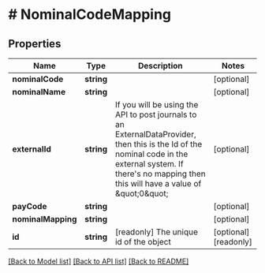 # # NominalCodeMapping

## Properties

Name | Type | Description | Notes
------------ | ------------- | ------------- | -------------
**nominalCode** | **string** |  | [optional]
**nominalName** | **string** |  | [optional]
**externalId** | **string** | If you will be using the API to post journals to an ExternalDataProvider, then this is the Id of the nominal code in the external system.  If there&#39;s no mapping then this will have a value of \&quot;0\&quot; | [optional]
**payCode** | **string** |  | [optional]
**nominalMapping** | **string** |  | [optional]
**id** | **string** | [readonly] The unique id of the object | [optional] [readonly]

[[Back to Model list]](../../README.md#models) [[Back to API list]](../../README.md#endpoints) [[Back to README]](../../README.md)
